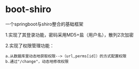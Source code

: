 # boot-shiro
一个springboot与shiro整合的基础框架

1.实现了其登录功能，密码采用MD5+盐（用户名），散列2次加密

2.实现了权限管理功能：

    a.从数据库里动态地获取权限-->（url,perms[id]）的方式配置权限
    b.通过"/change"，动态地修改权限
